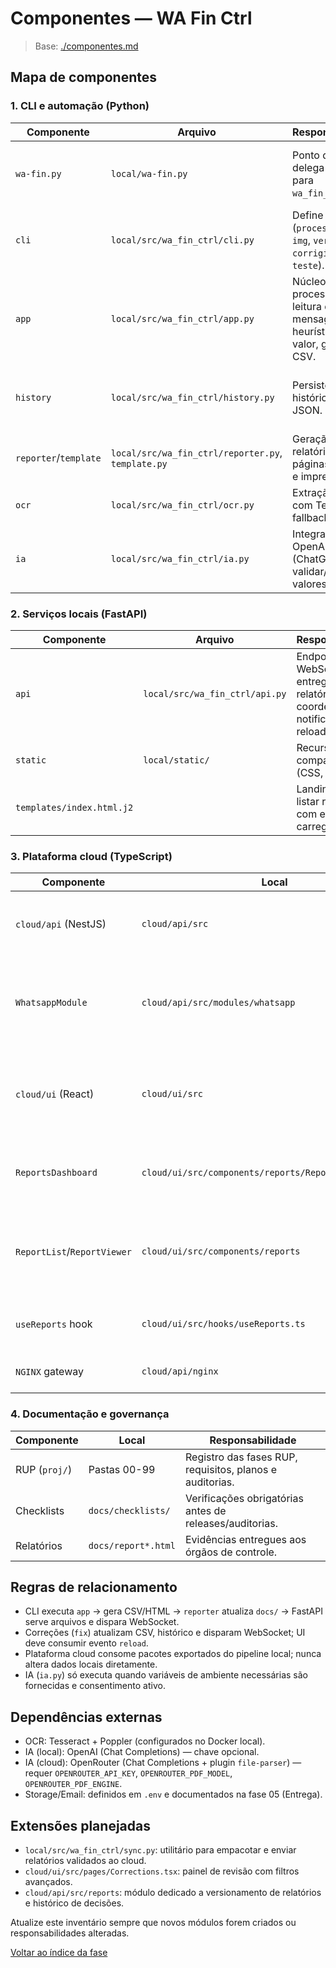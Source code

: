 <!-- proj/02-design/componentes-spec.md -->
# Componentes — WA Fin Ctrl

> Base: [./componentes.md](./componentes.md)

## Mapa de componentes

### 1. CLI e automação (Python)
| Componente | Arquivo | Responsabilidade | Notas |
| --- | --- | --- | --- |
| `wa-fin.py` | `local/wa-fin.py` | Ponto de entrada; delega comandos para `wa_fin_ctrl.cli`. | Mantém comentários de caminho e valida variáveis de ambiente. |
| `cli` | `local/src/wa_fin_ctrl/cli.py` | Define comandos (`processar`, `pdf`, `img`, `verificar`, `corrigir`, `fix`, `teste`). | Registra histórico automático. |
| `app` | `local/src/wa_fin_ctrl/app.py` | Núcleo de processamento: leitura de mensagens, OCR, heurísticas de valor, geração de CSV. | Usa constantes de `env.py`; precisa permanecer modular. |
| `history` | `local/src/wa_fin_ctrl/history.py` | Persistência de histórico com JSON. | Garantir transações atômicas (escrita -> flush). |
| `reporter`/`template` | `local/src/wa_fin_ctrl/reporter.py`, `template.py` | Geração de relatórios HTML, páginas editáveis e impressões. | Templates em `templates/*.j2`. |
| `ocr` | `local/src/wa_fin_ctrl/ocr.py` | Extração de texto com Tesseract ou fallback IA. | Deve suportar rotação automática. |
| `ia` | `local/src/wa_fin_ctrl/ia.py` | Integrações com OpenAI (ChatGPT) para validar/extrair valores. | Respeitar limites de custo e consentimento. |

### 2. Serviços locais (FastAPI)
| Componente | Arquivo | Responsabilidade | Notas |
| --- | --- | --- | --- |
| `api` | `local/src/wa_fin_ctrl/api.py` | Endpoints REST, WebSocket, entrega de relatórios; coordena notificações de reload. | Em breve: `/api/reports`, autenticação opcional. |
| `static` | `local/static/` | Recursos compartilhados (CSS, JS). | Servidos pelo FastAPI. |
| `templates/index.html.j2` | | Landing para listar relatórios, com estados de carregamento. | Deve consumir `/api/reports`. |

### 3. Plataforma cloud (TypeScript)
| Componente | Local | Responsabilidade | Status |
| --- | --- | --- | --- |
| `cloud/api` (NestJS) | `cloud/api/src` | APIs de sincronização, autenticação, notificações, monitoramento. | Refatorar de Yagnostic para finanças. |
| `WhatsappModule` | `cloud/api/src/modules/whatsapp` | Endpoint `/wa-zip`: processa ZIP do WhatsApp, filtra comprovantes, envia ao OpenRouter e grava JSONs. | Ativo — usa `OpenRouterModule` e armazena saídas em `cloud/api/extracted/`. |
| `cloud/ui` (React) | `cloud/ui/src` | Dashboard de relatórios: lista `/api/reports`, incorpora visualização via iframe e metadados. | Substitui app Yagnostic; segue contratos WA Fin Ctrl. |
| `ReportsDashboard` | `cloud/ui/src/components/reports/ReportsDashboard.tsx` | Orquestra busca, estados de carregamento e seleção de relatórios. | Depende de `useReports`. |
| `ReportList`/`ReportViewer` | `cloud/ui/src/components/reports` | Lista relatórios com filtros básicos e exibe HTML em iframe respeitando scripts do pipeline. | Reutiliza HTML gerado localmente. |
| `useReports` hook | `cloud/ui/src/hooks/useReports.ts` | Consumir `/api/reports`, cachear resposta e expor `refresh`. | Tratamento de erros/unreachable API. |
| `NGINX` gateway | `cloud/api/nginx` | Rate limiting para IA, roteamento seguro. | Configura limites `1r/m` (IA) e `10r/m` (geral). |

### 4. Documentação e governança
| Componente | Local | Responsabilidade |
| --- | --- | --- |
| RUP (`proj/`) | Pastas 00-99 | Registro das fases RUP, requisitos, planos e auditorias. |
| Checklists | `docs/checklists/` | Verificações obrigatórias antes de releases/auditorias. |
| Relatórios | `docs/report*.html` | Evidências entregues aos órgãos de controle. |

## Regras de relacionamento
- CLI executa `app` → gera CSV/HTML → `reporter` atualiza `docs/` → FastAPI serve arquivos e dispara WebSocket.
- Correções (`fix`) atualizam CSV, histórico e disparam WebSocket; UI deve consumir evento `reload`.
- Plataforma cloud consome pacotes exportados do pipeline local; nunca altera dados locais diretamente.
- IA (`ia.py`) só executa quando variáveis de ambiente necessárias são fornecidas e consentimento ativo.

## Dependências externas
- OCR: Tesseract + Poppler (configurados no Docker local).
- IA (local): OpenAI (Chat Completions) — chave opcional.
- IA (cloud): OpenRouter (Chat Completions + plugin `file-parser`) — requer `OPENROUTER_API_KEY`, `OPENROUTER_PDF_MODEL`, `OPENROUTER_PDF_ENGINE`.
- Storage/Email: definidos em `.env` e documentados na fase 05 (Entrega).

## Extensões planejadas
- `local/src/wa_fin_ctrl/sync.py`: utilitário para empacotar e enviar relatórios validados ao cloud.
- `cloud/ui/src/pages/Corrections.tsx`: painel de revisão com filtros avançados.
- `cloud/api/src/reports`: módulo dedicado a versionamento de relatórios e histórico de decisões.

Atualize este inventário sempre que novos módulos forem criados ou responsabilidades alteradas.

[Voltar ao índice da fase](README-spec.md)
